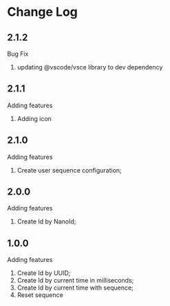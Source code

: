 # Change Log

## 2.1.2

Bug Fix

1. updating @vscode/vsce library to dev dependency  

## 2.1.1

Adding features

1. Adding icon

## 2.1.0

Adding features

1. Create user sequence configuration;

## 2.0.0

Adding features

1. Create Id by NanoId;

## 1.0.0

Adding features

1. Create Id by UUID;
2. Create Id by current time in milliseconds;
3. Create Id by current time with sequence;
4. Reset sequence

